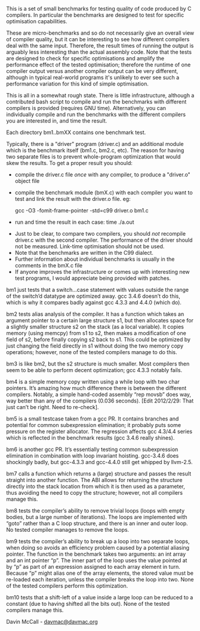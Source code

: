 This is a set of small benchmarks for testing quality of code produced by
C compilers. In particular the benchmarks are designed to test for specific
optimisation capabilities.

These are micro-benchmarks and so do not necessarily give an overall view
of compiler quality, but it can be interesting to see how different compilers
deal with the same input. Therefore, the result times of running the
output is arguably less interesting than the actual assembly code. Note
that the tests are designed to check for specific optimisations and amplify
the performance effect of the tested optimisation; therefore the runtime
of one compiler output versus another compiler output can be very different,
although in typical real-world programs it's unlikely to ever see such a
performance variation for this kind of simple optimisation.

This is all in a somewhat rough state. There is little infrastructure, although
a contributed bash script to compile and run the benchmarks with different
compilers is provided (requires GNU time). Alternatively, you can individually
compile and run the benchmarks with the different compilers you are interested
in, and time the result.

Each directory bm1..bmXX contains one benchmark test.

Typically, there is a "driver" program (driver.c) and an additional module
which is the benchmark itself (bm1.c, bm2.c, etc). The reason for having
two separate files is to prevent whole-program optimization that would skew
the results. To get a proper result you should:

 - compile the driver.c file *once* with any compiler, to produce a
   "driver.o" object file
 - compile the benchmark module (bmX.c) with each compiler you want to test
   and link the result with the driver.o file. eg:

	gcc -O3 -fomit-frame-pointer -std=c99 driver.o bm1.c

 - run and time the result in each case:
	time ./a.out

 * Just to be clear, to compare two compilers, you should *not* recompile
   driver.c with the second compiler. The performance of the driver should
   not be measured. Link-time optimisation should not be used.
 * Note that the benchmarks are written in the C99 dialect.
 * Further information about individual benchmarks is usually in the
   comments in the bmX.c file
 * If anyone improves the infrastructure or comes up with interesting new
   test programs, I would appreciate being provided with patches.

bm1 just tests that a switch…case statement with values outside the range of the switch’d datatype are optimized away. gcc 3.4.6 doesn’t do this, which is why it compares badly against gcc 4.3.3 and 4.4.0 (which do).

bm2 tests alias analysis of the compiler. It has a function which takes an argument pointer to a certain large structure s1, but then allocates space for a slightly smaller structure s2 on the stack (as a local variable). It copies memory (using memcpy) from s1 to s2, then makes a modification of one field of s2, before finally copying s2 back to s1. This could be optimized by just changing the field directly in s1 without doing the two memory copy operations; however, none of the tested compilers manage to do this.

bm3 is like bm2, but the s2 structure is much smaller. Most compilers then seem to be able to perform decent optimization; gcc 4.3.3 notably fails.

bm4 is a simple memory copy written using a while loop with two char pointers. It’s amazing how much difference there is between the different compilers. Notably, a simple hand-coded assembly “rep movsb” does way, way better than any of the compilers (0.036 seconds). [Edit 2012/2/29: That just can’t be right. Need to re-check].

bm5 is a small testcase taken from a gcc PR. It contains branches and potential for common subexpression elimination; it probably puts some pressure on the register allocator. The regression affects gcc 4.3/4.4 series which is reflected in the benchmark results (gcc 3.4.6 really shines).

bm6 is another gcc PR. It’s essentially testing common subexpression elimination in combination with loop invariant hoisting. gcc-3.4.6 does shockingly badly, but gcc-4.3.3 and gcc-4.4.0 still get whipped by llvm-2.5.

bm7 calls a function which returns a (large) structure and passes the result straight into another function. The ABI allows for returning the structure directly into the stack location from which it is then used as a parameter, thus avoiding the need to copy the structure; however, not all compilers manage this.

bm8 tests the compiler’s ability to remove trivial loops (loops with empty bodies, but a large number of iterations). The loops are implemented with “goto” rather than a C loop structure, and there is an inner and outer loop. No tested compiler manages to  remove the loops.

bm9 tests the compiler’s ability to break up a loop into two separate loops, when doing so avoids an efficiency problem caused by a potential aliasing pointer. The function in the benchmark takes two arguments: an int array and an int pointer “p”. The inner part of the loop uses the value pointed at by “p” as part of an expression assigned to each array element in turn. Because “p” might alias one of the array elements, the stored value must be re-loaded each iteration, unless the compiler breaks the loop into two. None of the tested compilers perform this optimization.

bm10 tests that a shift-left of a value inside a large loop can be reduced to a constant (due to having shifted all the bits out). None of the tested compilers manage this.

Davin McCall - davmac@davmac.org
